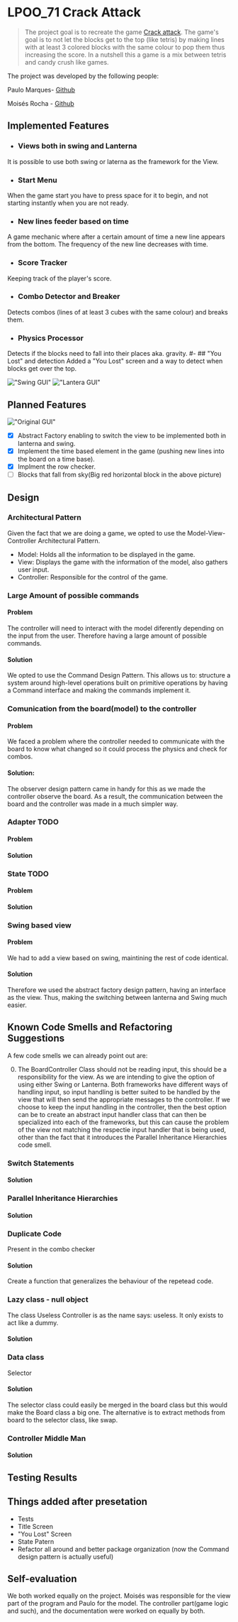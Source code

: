 
# LPOO_71 Crack Attack

> The project goal is to recreate the game [Crack attack](http://www.aluminumangel.org/attack/). The game's goal is to not let the blocks get to the top (like tetris) by making lines with at least 3 colored blocks with the same colour to pop them thus increasing the score. In a nutshell this a game is a mix between tetris and candy crush like games.

The project was developed by the following people:

Paulo Marques- [Github](https://github.com/pdsam)

Moisés Rocha - [Github](https://github.com/MPDR200011)

<!--
> Include here one or two paragraphs explaining the main idea of the project, followed by a sentence identifying who the authors are. 
-->

## Implemented Features

<!--
> This section should contain a list of implemented features and their descriptions. In the end of the section, include two or three screenshots that illustrate the most important features.
-->

 

 

- ### Views both in swing and Lanterna 
It is possible to use both swing or laterna as the framework for the View.
 - ### Start Menu 
 When the game start you have to press space for it to begin, and not starting instantly when you are not ready.
- ### New lines feeder based on time 
 A game mechanic where after a certain amount of time a new line appears from the bottom. The frequency of the new line decreases with time.
 - ### Score Tracker
 Keeping track of the player's score.
 - ### Combo Detector and Breaker
 Detects combos (lines of at least 3 cubes with the same colour) and breaks them.
 - ### Physics Processor
 Detects if the blocks need to fall into their places aka. gravity.
 #- ## "You Lost" and detection
 Added a "You Lost" screen and a way to detect when blocks get over the top.
   
!["Swing GUI"](https://i.imgur.com/b4nuHle.png)
!["Lantera GUI"](https://imgur.com/zy7qwwc.png)
## Planned Features

<!--
> This section is similar to the previous one but should list the features that are not yet implemented. Instead of screenshots you should include GUI mock-ups for the planned features.

-->
!["Original GUI"](http://aluminumangel.org/attack/screen_shot_0.jpg)


 - [x] Abstract Factory enabling to switch the view to be implemented both in lanterna and swing.
 - [x] Implement the time based element in the game (pushing new lines into the board on a time base).
 - [x] Implment the row checker.
 - [ ] Blocks that fall from sky(Big red horizontal block in the above picture)

## Design

<!--
> This section should be organized in different subsections, each describing a different design problem that you had to solve during the project. Each subsection should be organized in four different parts: "Problem in Context", "The Pattern", "Implementation" and "Consequences".
-->
### Architectural Pattern
Given the fact that we are doing a game, we opted to use the Model-View-Controller Architectural Pattern.
 - Model: Holds all the information to be displayed in the game.
 - View: Displays the game with the information of the model, also gathers user input.
 - Controller: Responsible for the control of the game.

### Large Amount of possible commands
#### Problem
The controller will need to interact with the model diferently depending on the input from the user. Therefore having a large amount of possible commands.
#### Solution
 We opted to use the Command Design Pattern. This allows us to: structure a system around high-level operations built on primitive operations by having a Command interface and making the commands implement it.

### Comunication from the board(model) to the controller
#### Problem
We faced a problem where the controller needed to communicate with the board to know what changed so it could process the physics  and check for combos. 
#### Solution:
The observer design pattern came in handy for this as we made the controller observe the board. As a result, the communication between the board and the controller was made in a much simpler way. 

### Adapter TODO
#### Problem

#### Solution

### State TODO
#### Problem

#### Solution

### Swing based view
#### Problem
We had to add a view based on swing, maintining the rest  of code identical. 
#### Solution
Therefore we used the abstract factory design pattern, having an interface as the view. Thus, making the switching between lanterna and Swing much easier.

## Known Code Smells and Refactoring Suggestions

<!--
> This section should describe 3 to 5 different code smells that you have identified in your current implementation, and suggest ways in which the code could be refactored to eliminate them. Each smell and refactoring suggestions should be described in its own subsection.
-->
A few code smells we can already point out are:

0. The BoardController Class should not be reading input, this should be a responsibility for the view. As we are intending to give the option of using either Swing or Lanterna. Both frameworks have different ways of handling input, so input handling is better suited to be handled by the view that will then send the appropriate messages to the controller. If we choose to keep the input handling in the controller, then the best option can be to create an abstract input handler class that can then be specialized into each of the frameworks, but this can cause the problem of the view not matching the respectie input handler that is being used, other than the fact that it introduces the Parallel Inheritance Hierarchies code smell.
### Switch Statements
#### Solution
### Parallel Inheritance Hierarchies
#### Solution
### Duplicate Code
Present in the combo checker
#### Solution
Create a function that generalizes the behaviour of the repetead code.
### Lazy class - null object
The class Useless Controller is as the name says: useless. It only exists to act like a dummy.
#### Solution

### Data class
Selector 
#### Solution
The selector class could easily be merged in the board class but this would make the Board class a big one.
The alternative is to extract methods from board to the selector class, like swap.

### Controller Middle Man
#### Solution


## Testing Results

<!--
> This section should contain screenshots of the main results of both the test coverage and mutation testing reports. It should also contain links to those reports in HTML format (you can copy the reports to the docs folder).
-->


## Things added after presetation

 - Tests
 - Title Screen
 - "You Lost" Screen
 - State Patern
 - Refactor all around and better package organization (now the Command design pattern is actually useful)

## Self-evaluation
<!--
> In this section describe how the work regarding the project was divided between the students. In the event that members of the group do not agree on a work distribution, the group should send an email to the teacher explaining the disagreement.
>-->

We both worked equally on the project.
Moisés was responsible for the view part of the program and Paulo for the model. The controller part(game logic and such), and the documentation were worked on equally by both.

